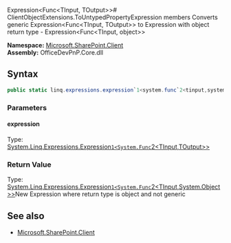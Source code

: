 Expression<Func<TInput, TOutput>># ClientObjectExtensions.ToUntypedPropertyExpression members
Converts generic  Expression<Func<TInput, TOutput>>  to Expression with object return type -  Expression<Func<TInput, object>>  

**Namespace:** [Microsoft.SharePoint.Client](Microsoft.SharePoint.Client.md)  
**Assembly:** OfficeDevPnP.Core.dll  
## Syntax
```C#
public static linq.expressions.expression`1<system.func`2<tinput,system.object>> ToUntypedPropertyExpression(Expression<Func<TInput, TOutput>>)
```
### Parameters
#### expression
Type: [System.Linq.Expressions.Expression`1<System.Func`2<TInput,TOutput>>](System.Linq.Expressions.Expression`1<System.Func`2<TInput,TOutput>>.md) 
#### 
### Return Value
Type: [System.Linq.Expressions.Expression`1<System.Func`2<TInput,System.Object>>](System.Linq.Expressions.Expression`1<System.Func`2<TInput,System.Object>>.md)New Expression where return type is object and not generic
## See also
- [Microsoft.SharePoint.Client](Microsoft.SharePoint.Client.md)
